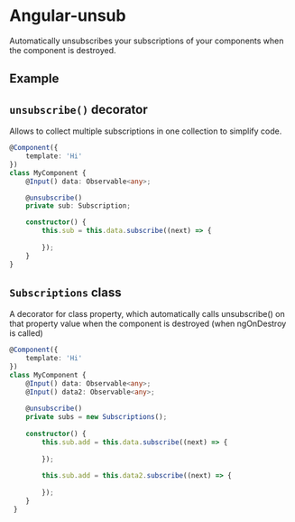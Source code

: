 # Angular-unsub

Automatically unsubscribes your subscriptions of your components
when the component is destroyed.

## Example

## `unsubscribe()` decorator

Allows to collect multiple subscriptions in one collection to simplify code.

```typescript
@Component({
    template: 'Hi'
})
class MyComponent {
    @Input() data: Observable<any>;

    @unsubscribe()
    private sub: Subscription;

    constructor() {
        this.sub = this.data.subscribe((next) => {
        
        });
    }
}
```

## `Subscriptions` class

A decorator for class property, which automatically calls unsubscribe() on that property value
when the component is destroyed (when ngOnDestroy is called)

```typescript
@Component({
    template: 'Hi'
})
class MyComponent {
    @Input() data: Observable<any>;
    @Input() data2: Observable<any>;
        
    @unsubscribe()
    private subs = new Subscriptions();
    
    constructor() {
        this.sub.add = this.data.subscribe((next) => {
 
        });
 
        this.sub.add = this.data2.subscribe((next) => {
 
        });
    }
 }
 ```
 
 